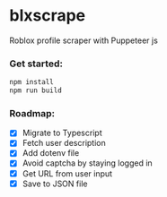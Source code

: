 # blxscrape
Roblox profile scraper with Puppeteer js

### Get started:

```bash 
npm install
npm run build
```

### Roadmap:

- [X] Migrate to Typescript
- [X] Fetch user description
- [X] Add dotenv file
- [X] Avoid captcha by staying logged in
- [X] Get URL from user input
- [X] Save to JSON file
